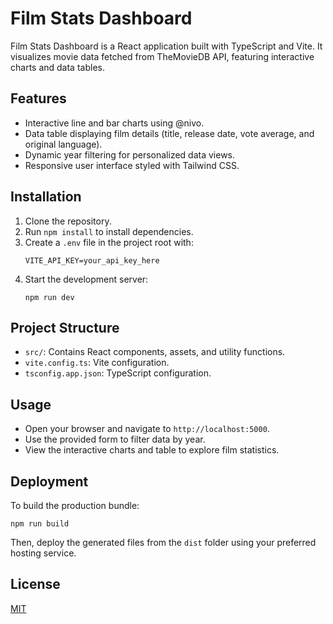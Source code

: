 # Film Stats Dashboard

Film Stats Dashboard is a React application built with TypeScript and Vite. It visualizes movie data fetched from TheMovieDB API, featuring interactive charts and data tables.

## Features

- Interactive line and bar charts using @nivo.
- Data table displaying film details (title, release date, vote average, and original language).
- Dynamic year filtering for personalized data views.
- Responsive user interface styled with Tailwind CSS.

## Installation

1. Clone the repository.
2. Run `npm install` to install dependencies.
3. Create a `.env` file in the project root with:
   ```
   VITE_API_KEY=your_api_key_here
   ```
4. Start the development server:
   ```
   npm run dev
   ```

## Project Structure

- `src/`: Contains React components, assets, and utility functions.
- `vite.config.ts`: Vite configuration.
- `tsconfig.app.json`: TypeScript configuration.

## Usage

- Open your browser and navigate to `http://localhost:5000`.
- Use the provided form to filter data by year.
- View the interactive charts and table to explore film statistics.

## Deployment

To build the production bundle:

```
npm run build
```

Then, deploy the generated files from the `dist` folder using your preferred hosting service.

## License

[MIT](LICENSE)

